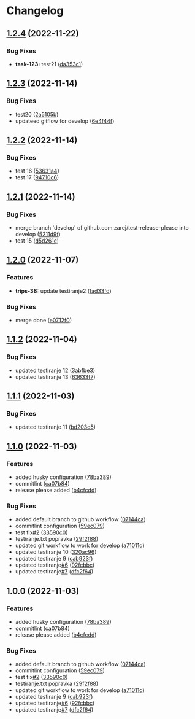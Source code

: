 # Changelog

## [1.2.4](https://github.com/zarej/test-release-please/compare/v1.2.3...v1.2.4) (2022-11-22)


### Bug Fixes

* **task-123:** test21 ([da353c1](https://github.com/zarej/test-release-please/commit/da353c186044c88d3477628acd5a829f0b1e6a43))

## [1.2.3](https://github.com/zarej/test-release-please/compare/v1.2.2...v1.2.3) (2022-11-14)


### Bug Fixes

* test20 ([2a5105b](https://github.com/zarej/test-release-please/commit/2a5105b4350cf63f3712b2505cd927ad9050d1f3))
* updateed gitflow for develop ([6e4f44f](https://github.com/zarej/test-release-please/commit/6e4f44fbdec188b74e69b26406c7af67b3c6d819))

## [1.2.2](https://github.com/zarej/test-release-please/compare/v1.2.1...v1.2.2) (2022-11-14)


### Bug Fixes

* test 16 ([53631a4](https://github.com/zarej/test-release-please/commit/53631a4b90d05a2ae5282c5a2841c35c23c644b5))
* test 17 ([94710c6](https://github.com/zarej/test-release-please/commit/94710c66842295c78fedb26ed5a86ed6d0525c9b))

## [1.2.1](https://github.com/zarej/test-release-please/compare/v1.2.0...v1.2.1) (2022-11-14)


### Bug Fixes

* merge branch 'develop' of github.com:zarej/test-release-please into develop ([5211d9f](https://github.com/zarej/test-release-please/commit/5211d9f89f4b166dc665cdbdd37767558af35906))
* test 15 ([d5d261e](https://github.com/zarej/test-release-please/commit/d5d261e074a390125e163e43ba8d457423acc994))

## [1.2.0](https://github.com/zarej/test-release-please/compare/v1.1.2...v1.2.0) (2022-11-07)


### Features

* **trips-38:** update testiranje2 ([fad33fd](https://github.com/zarej/test-release-please/commit/fad33fd9f1dbb3124069e381fff2d9ca85a5e11e))


### Bug Fixes

* merge done ([e0712f0](https://github.com/zarej/test-release-please/commit/e0712f0cfd7cf9e023f1fe60e076ee2381815bd6))

## [1.1.2](https://github.com/zarej/test-release-please/compare/v1.1.1...v1.1.2) (2022-11-04)


### Bug Fixes

* updated testiranje 12 ([3abfbe3](https://github.com/zarej/test-release-please/commit/3abfbe3dfed1238420bf22b1938c3caa98eefe9a))
* updated testiranje 13 ([63633f7](https://github.com/zarej/test-release-please/commit/63633f7a21b906705d11c076004616fa24b545e0))

## [1.1.1](https://github.com/zarej/test-release-please/compare/v1.1.0...v1.1.1) (2022-11-03)


### Bug Fixes

* updated testiranje 11 ([bd203d5](https://github.com/zarej/test-release-please/commit/bd203d5918018207ba2b4edde0e2a141573643ce))

## [1.1.0](https://github.com/zarej/test-release-please/compare/v1.0.0...v1.1.0) (2022-11-03)


### Features

* added husky configuration ([78ba389](https://github.com/zarej/test-release-please/commit/78ba38968b4190ec4691d412daa335967a68bcb3))
* commitlint ([ca07b84](https://github.com/zarej/test-release-please/commit/ca07b849c19005a9a59e3a90c7cf7be49cbcbe26))
* release please added ([b4cfcdd](https://github.com/zarej/test-release-please/commit/b4cfcdd4200016c547fd2aedb7a851d7c963d879))


### Bug Fixes

* added default branch to github workflow ([07144ca](https://github.com/zarej/test-release-please/commit/07144cadb6ca653a875a284b65c35d2c466a1294))
* commitlint configuration ([59ec079](https://github.com/zarej/test-release-please/commit/59ec0799954c02f3c38af9e941026535d3111578))
* test fix[#2](https://github.com/zarej/test-release-please/issues/2) ([33590c0](https://github.com/zarej/test-release-please/commit/33590c0700f3e8d7251e6df0252ff0b0138c1fe5))
* testiranje.txt popravka ([29f2f88](https://github.com/zarej/test-release-please/commit/29f2f888eee465b4ab7ce04dda4d84f47dca1c22))
* updated git workflow to work for develop ([a71011d](https://github.com/zarej/test-release-please/commit/a71011d26c3ee3f5290a54dca9f86221cfd5aa4e))
* updated testiranje 10 ([320ac96](https://github.com/zarej/test-release-please/commit/320ac96682a511b23a81b5c81ada4b8f4fd69f00))
* updated testiranje 9 ([cab923f](https://github.com/zarej/test-release-please/commit/cab923f674a25929b10b56a5eaa0af825f1f63a3))
* updated testiranje[#6](https://github.com/zarej/test-release-please/issues/6) ([92fcbbc](https://github.com/zarej/test-release-please/commit/92fcbbca77afb099bf981b41a3954392c30ae6f0))
* updated testiranje[#7](https://github.com/zarej/test-release-please/issues/7) ([dfc2f64](https://github.com/zarej/test-release-please/commit/dfc2f6437a8688932e41d619f5a0a2f8a40b04f3))

## 1.0.0 (2022-11-03)


### Features

* added husky configuration ([78ba389](https://github.com/zarej/test-release-please/commit/78ba38968b4190ec4691d412daa335967a68bcb3))
* commitlint ([ca07b84](https://github.com/zarej/test-release-please/commit/ca07b849c19005a9a59e3a90c7cf7be49cbcbe26))
* release please added ([b4cfcdd](https://github.com/zarej/test-release-please/commit/b4cfcdd4200016c547fd2aedb7a851d7c963d879))


### Bug Fixes

* added default branch to github workflow ([07144ca](https://github.com/zarej/test-release-please/commit/07144cadb6ca653a875a284b65c35d2c466a1294))
* commitlint configuration ([59ec079](https://github.com/zarej/test-release-please/commit/59ec0799954c02f3c38af9e941026535d3111578))
* test fix[#2](https://github.com/zarej/test-release-please/issues/2) ([33590c0](https://github.com/zarej/test-release-please/commit/33590c0700f3e8d7251e6df0252ff0b0138c1fe5))
* testiranje.txt popravka ([29f2f88](https://github.com/zarej/test-release-please/commit/29f2f888eee465b4ab7ce04dda4d84f47dca1c22))
* updated git workflow to work for develop ([a71011d](https://github.com/zarej/test-release-please/commit/a71011d26c3ee3f5290a54dca9f86221cfd5aa4e))
* updated testiranje 9 ([cab923f](https://github.com/zarej/test-release-please/commit/cab923f674a25929b10b56a5eaa0af825f1f63a3))
* updated testiranje[#6](https://github.com/zarej/test-release-please/issues/6) ([92fcbbc](https://github.com/zarej/test-release-please/commit/92fcbbca77afb099bf981b41a3954392c30ae6f0))
* updated testiranje[#7](https://github.com/zarej/test-release-please/issues/7) ([dfc2f64](https://github.com/zarej/test-release-please/commit/dfc2f6437a8688932e41d619f5a0a2f8a40b04f3))
